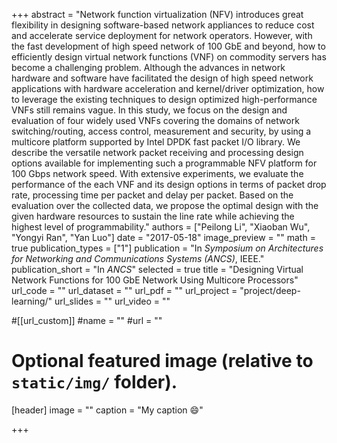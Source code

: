 +++
abstract = "Network function virtualization (NFV) introduces great flexibility in designing software-based network appliances to reduce cost and accelerate service deployment for network operators. However, with the fast development of high speed network of 100 GbE and beyond, how to efficiently design virtual network functions (VNF) on commodity servers has become a challenging problem. Although the advances in network hardware and software have facilitated the design of high speed network applications with hardware acceleration and kernel/driver optimization, how to leverage the existing techniques to design optimized high-performance VNFs still remains vague. In this study, we focus on the design and evaluation of four widely used VNFs covering the domains of network switching/routing, access control, measurement and security, by using a multicore platform supported by Intel DPDK fast packet I/O library. We describe the versatile network packet receiving and processing design options available for implementing such a programmable NFV platform for 100 Gbps network speed. With extensive experiments, we evaluate the performance of the each VNF and its design options in terms of packet drop rate, processing time per packet and delay per packet. Based on the evaluation over the collected data, we propose the optimal design with the given hardware resources to sustain the line rate while achieving the highest level of programmability."
authors = ["Peilong Li", "Xiaoban Wu", "Yongyi Ran", "Yan Luo"]
date = "2017-05-18"
image_preview = ""
math = true
publication_types = ["1"]
publication = "In *Symposium on Architectures for Networking and Communications Systems (ANCS)*, IEEE."
publication_short = "In *ANCS*"
selected = true
title = "Designing Virtual Network Functions for 100 GbE Network Using Multicore Processors"
url_code = ""
url_dataset = ""
url_pdf = ""
url_project = "project/deep-learning/"
url_slides = ""
url_video = ""

#[[url_custom]]
#name = ""
#url = ""

# Optional featured image (relative to `static/img/` folder).
[header]
image = ""
caption = "My caption :smile:"

+++


